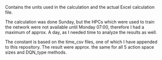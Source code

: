 Contains the units used in the calculation and the actual Excel calculation file.

The calculation was done Sunday, but the HPCs which were used to train the network were not available until Monday 07:00, therefore I had a maximum of approx. A day, as I needed time to analyze the results as well.

The constant is based on the time_csv files, one of which I have appended to this repository. The result were approx. the same for all 5 action space sizes and DQN_type methods.

